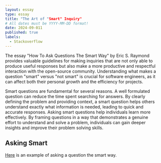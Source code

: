 ```yaml
---
layout: essay
type: essay
title: "The Art of "Smart" Inquiry"
# All dates must be YYYY-MM-DD format!
date: 2024-09-011
published: true
labels:
  - Stackoverflow
---
```


The essay "How To Ask Questions The Smart Way" by Eric S. Raymond provides valuable guidelines for making inquiries that are not only able to produce useful responses but also make a more productive and respectful interaction with the open-source community. Understanding what makes a question "smart" versus "not smart" is crucial for software engineers, as it can affect both their personal growth and the efficiency for projects.

Smart questions are fundamental for several reasons. A well formulated question can reduce the time spent searching for answers. By clearly defining the problem and providing context, a smart question helps others understand exactly what information is needed, leading to quick and accurate responses. Asking smart questions help individuals learn more effectively. By framing questions in a way that demonstrates a genuine effort to understand and solve a problem, individuals can gain deeper insights and improve their problem solving skills.


## Asking Smart

[Here](https://stackoverflow.com/questions/63956323/fixing-the-size-of-a-custom-font-in-swiftui-ios-13-when-ignoring-dynamic-type) is an example of asking a question the smart way.
